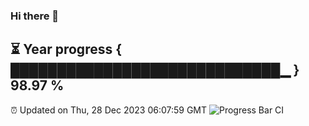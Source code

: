 ### Hi there 👋
⏳ Year progress { █████████████████████████████▁ } 98.97 %
---
⏰ Updated on Thu, 28 Dec 2023 06:07:59 GMT
![Progress Bar CI](https://github.com/Moyi321/Moyi321/workflows/Progress%20Bar%20CI/badge.svg)
